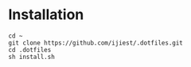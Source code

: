 # Installation

```
cd ~
git clone https://github.com/ijiest/.dotfiles.git
cd .dotfiles
sh install.sh
```
